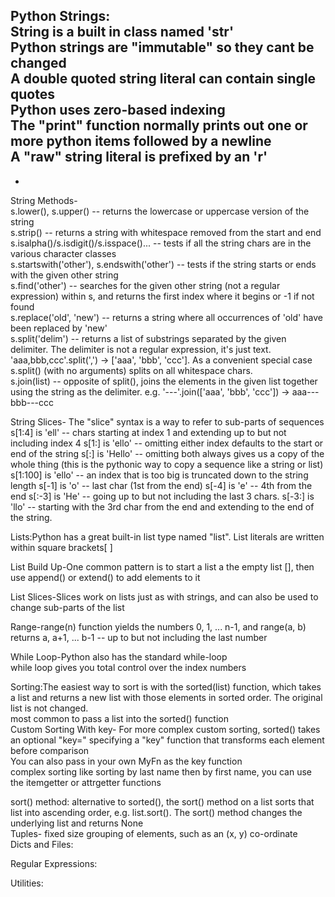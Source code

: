Python Strings:<br>
String is a built in class named 'str'<br>
Python strings are "immutable" so they cant be changed<br>
A double quoted string literal can contain single quotes <br>
Python uses zero-based indexing<br>
The "print" function normally prints out one or more python items followed by a newline<br>
A "raw" string literal is prefixed by an 'r'<br>
-
-
String Methods-<br>
s.lower(), s.upper() -- returns the lowercase or uppercase version of the string<br>
s.strip() -- returns a string with whitespace removed from the start and end<br>
s.isalpha()/s.isdigit()/s.isspace()... -- tests if all the string chars are in the various character classes<br>
s.startswith('other'), s.endswith('other') -- tests if the string starts or ends with the given other string<br>
s.find('other') -- searches for the given other string (not a regular expression) within s, and returns the first index where it begins or -1 if not found<br>
s.replace('old', 'new') -- returns a string where all occurrences of 'old' have been replaced by 'new'<br>
s.split('delim') -- returns a list of substrings separated by the given delimiter. The delimiter is not a regular expression, it's just text. 'aaa,bbb,ccc'.split(',') -> ['aaa', 'bbb', 'ccc']. As a convenient special case s.split() (with no arguments) splits on all whitespace chars.<br>
s.join(list) -- opposite of split(), joins the elements in the given list together using the string as the delimiter. e.g. '---'.join(['aaa', 'bbb', 'ccc']) -> aaa---bbb---ccc<br>

String Slices- The "slice" syntax is a way to refer to sub-parts of sequences <br>
s[1:4] is 'ell' -- chars starting at index 1 and extending up to but not including index 4
s[1:] is 'ello' -- omitting either index defaults to the start or end of the string
s[:] is 'Hello' -- omitting both always gives us a copy of the whole thing (this is the pythonic way to copy a sequence like a string or list)
s[1:100] is 'ello' -- an index that is too big is truncated down to the string length
s[-1] is 'o' -- last char (1st from the end)
s[-4] is 'e' -- 4th from the end
s[:-3] is 'He' -- going up to but not including the last 3 chars.
s[-3:] is 'llo' -- starting with the 3rd char from the end and extending to the end of the string.



Lists:Python has a great built-in list type named "list". List literals are written within square brackets[ ]<br>


List Build Up-One common pattern is to start a list a the empty list [], then use append() or extend() to add elements to it

List Slices-Slices work on lists just as with strings, and can also be used to change sub-parts of the list

Range-range(n) function yields the numbers 0, 1, ... n-1, and range(a, b) returns a, a+1, ... b-1 -- up to but not including the last number


While Loop-Python also has the standard while-loop<br>
while loop gives you total control over the index numbers<br>

Sorting:The easiest way to sort is with the sorted(list) function, which takes a list and returns a new list with those elements in sorted order. The original list is not changed.<br>
most common to pass a list into the sorted() function<br>
Custom Sorting With key- For more complex custom sorting, sorted() takes an optional "key=" specifying a "key" function that transforms each element before comparison <br>
You can also pass in your own MyFn as the key function<br>
complex sorting like sorting by last name then by first name, you can use the itemgetter or attrgetter functions<br>

sort() method: alternative to sorted(), the sort() method on a list sorts that list into ascending order, e.g. list.sort(). The sort() method changes the underlying list and returns None<br>
Tuples- fixed size grouping of elements, such as an (x, y) co-ordinate<br>
Dicts and Files:<br>



Regular Expressions:<br>



Utilities: <br>
